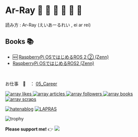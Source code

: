 # Ar-Ray 🥰 🍓 🥕 🎠 🐢 🤖

読み方 : Ar-Ray (えいあーるれい , ei ar rei)

## Books 📚
- 🆕 [RaspberryPi OSではじめるROS 2 ② (Zenn)](https://zenn.dev/array/books/raspi_os_de_hajimeru_ros2_2)
- [RaspberryPi OSではじめるROS2 (Zenn)](https://zenn.dev/array/books/5efdb438cf8be3)

<br>

お仕事　🧳　： [05_Career](https://ar-ray-code.github.io/05_Career/)

<!-- Like のバッジ -->
<a href="https://zenn.dev/array">
  <img src="https://zenn.badge.nikaera.com/s/array/likes?style=plastic" alt="array likes" />
</a>
<!-- Articles のバッジ -->
<a href="https://zenn.dev/array/articles">
  <img src="https://zenn.badge.nikaera.com/s/array/articles?style=plastic" alt="array articles" />
</a>
<!-- Followers のバッジ -->
<a href="https://zenn.dev/array/followers">
  <img src="https://zenn.badge.nikaera.com/s/array/followers?style=plastic" alt="array followers" />
</a>
<!-- Books のバッジ -->
<a href="https://zenn.dev/array/books">
 <img src="https://zenn.badge.nikaera.com/s/array/books?style=plastic" alt="array books" />
</a>
<!-- Scraps のバッジ -->
<a href="https://zenn.dev/array/scraps">
  <img src="https://zenn.badge.nikaera.com/s/array/scraps?style=plastic" alt="array scraps" />
</a>

[![hatenablog](https://img.shields.io/badge/hatenablog-%E3%81%88%E3%81%84%E3%81%82%E3%83%BC%E3%82%8B%E3%82%8C%E3%81%84%E3%81%AE%E6%8A%80%E8%A1%93%E6%97%A5%E8%A8%98-blueviolet)](https://ar-ray.hatenablog.com)
[![LAPRAS](https://img.shields.io/badge/LAPRAS-Ar--Ray-9cf)](https://lapras.com/public/QZU7PYJ)

![trophy](https://github-profile-trophy.vercel.app/?username=Ar-Ray-code&theme=onedark)

**Please support me**❗ 👉 [![](https://user-images.githubusercontent.com/4967343/89290226-7660bb00-d650-11ea-9c30-3e4fc8502ad5.png)](https://github.com/sponsors/Ar-Ray-code)

